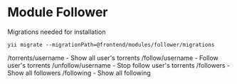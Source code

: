 Module Follower
==============

Migrations needed for installation
```
yii migrate --migrationPath=@frontend/modules/follower/migrations
```

/torrents/username - Show all user's torrents
/follow/username - Follow user's torrents
/unfollow/username - Stop follow user's torrents
/followers - Show all followers
/following - Show all following
